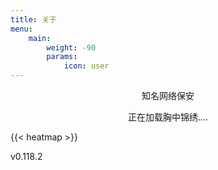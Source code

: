 ```yaml
---
title: 关于
menu:
    main: 
        weight: -90
        params:
            icon: user
---
```

<p style="text-align: center;">知名网络保安</p>

<p id="jinrishici-sentence" style="text-align: center;">正在加载胸中锦绣....</p>
<script src="https://sdk.jinrishici.com/v2/browser/jinrishici.js" charset="utf-8"></script>

{{< heatmap >}}

v0.118.2
